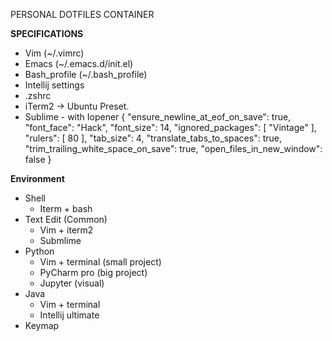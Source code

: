 PERSONAL DOTFILES CONTAINER

**SPECIFICATIONS**
* Vim (~/.vimrc)
* Emacs (~/.emacs.d/init.el)
* Bash_profile (~/.bash_profile)
* Intellij settings
* .zshrc
* iTerm2 -> Ubuntu Preset.
* Sublime - with Iopener
	{
	"ensure_newline_at_eof_on_save": true,
	"font_face": "Hack",
	"font_size": 14,
	"ignored_packages":
	[
		"Vintage"
	],
	"rulers":
	[
		80
	],
	"tab_size": 4,
	"translate_tabs_to_spaces": true,
	"trim_trailing_white_space_on_save": true,
	"open_files_in_new_window": false
	}

**Environment**
* Shell
    - Iterm + bash 
* Text Edit (Common) 
    - Vim + iterm2
	- Submlime
* Python
    - Vim + terminal (small project) 
    - PyCharm pro (big project)
    - Jupyter (visual)
* Java 
    - Vim + terminal
    - Intellij ultimate
* Keymap
	
